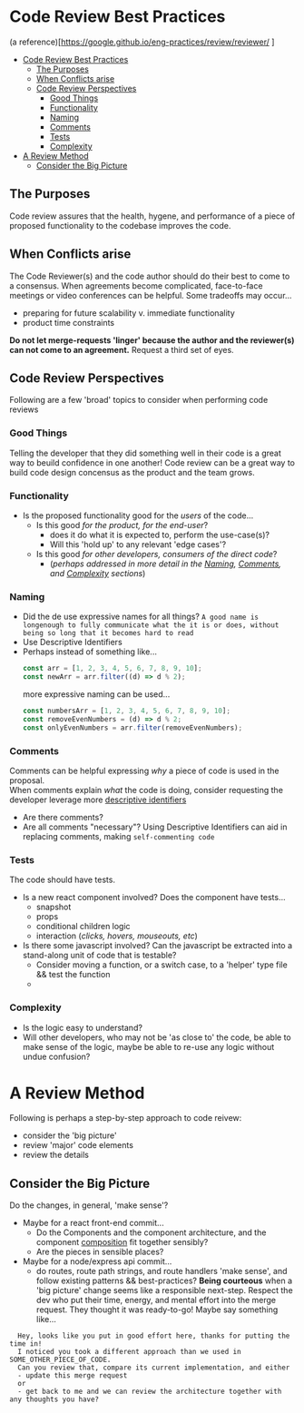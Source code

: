 # Code Review Best Practices

(a reference)[https://google.github.io/eng-practices/review/reviewer/
]

- [Code Review Best Practices](#code-review-best-practices)
  - [The Purposes](#the-purposes)
  - [When Conflicts arise](#when-conflicts-arise)
  - [Code Review Perspectives](#code-review-perspectives)
    - [Good Things](#good-things)
    - [Functionality](#functionality)
    - [Naming](#naming)
    - [Comments](#comments)
    - [Tests](#tests)
    - [Complexity](#complexity)
- [A Review Method](#a-review-method)
  - [Consider the Big Picture](#consider-the-big-picture)

## The Purposes

Code review assures that the health, hygene, and performance of a piece of proposed functionality to the codebase improves the code.

## When Conflicts arise

The Code Reviewer(s) and the code author should do their best to come to a consensus. When agreements become complicated, face-to-face meetings or video conferences can be helpful. Some tradeoffs may occur...

- preparing for future scalability v. immediate functionality
- product time constraints

**Do not let merge-requests 'linger' because the author and the reviewer(s) can not come to an agreement.** Request a third set of eyes.

## Code Review Perspectives

Following are a few 'broad' topics to consider when performing code reviews

### Good Things

Telling the developer that they did something well in their code is a great way to beuild confidence in one another! Code review can be a great way to build code design concensus as the product and the team grows.

### Functionality

- Is the proposed functionality good for the _users_ of the code...
  - Is this good _for the product, for the end-user_?
    - does it do what it is expected to, perform the use-case(s)?
    - Will this 'hold up' to any relevant 'edge cases'?
  - Is this good _for other developers, consumers of the direct code_?
    - (_perhaps addressed in more detail in the [Naming](#naming), [Comments](#comments), and [Complexity](#complexity) sections_)

### Naming

- Did the de use expressive names for all things? `A good name is longenough to fully communicate what the it is or does, without being so long that it becomes hard to read`
- Use Descriptive Identifiers
- Perhaps instead of something like...
  ```js
  const arr = [1, 2, 3, 4, 5, 6, 7, 8, 9, 10];
  const newArr = arr.filter((d) => d % 2);
  ```
  more expressive naming can be used...
  ```js
  const numbersArr = [1, 2, 3, 4, 5, 6, 7, 8, 9, 10];
  const removeEvenNumbers = (d) => d % 2;
  const onlyEvenNumbers = arr.filter(removeEvenNumbers);
  ```

### Comments

Comments can be helpful expressing _why_ a piece of code is used in the proposal.  
When comments explain _what_ the code is doing, consider requesting the developer leverage more [descriptive identifiers](#naming)

- Are there comments?
- Are all comments "necessary"? Using Descriptive Identifiers can aid in replacing comments, making `self-commenting code`

### Tests

The code should have tests.

- Is a new react component involved? Does the component have tests...
  - snapshot
  - props
  - conditional children logic
  - interaction (_clicks, hovers, mouseouts, etc_)
- Is there some javascript involved? Can the javascript be extracted into a stand-along unit of code that is testable?
  - Consider moving a function, or a switch case, to a 'helper' type file && test the function
  -

### Complexity

- Is the logic easy to understand?
- Will other developers, who may not be 'as close to' the code, be able to make sense of the logic, maybe be able to re-use any logic without undue confusion?

# A Review Method

Following is perhaps a step-by-step approach to code reivew:

- consider the 'big picture'
- review 'major' code elements
- review the details

## Consider the Big Picture

Do the changes, in general, 'make sense'?

- Maybe for a react front-end commit...
  - Do the Components and the component architecture, and the component [composition](https://reactjs.org/docs/composition-vs-inheritance.html) fit together sensibly?
  - Are the pieces in sensible places?
- Maybe for a node/express api commit...
  - do routes, route path strings, and route handlers 'make sense', and follow existing patterns && best-practices?
    **Being courteous** when a 'big picture' change seems like a responsible next-step. Respect the dev who put their time, energy, and mental effort into the merge request. They thought it was ready-to-go! Maybe say something like...

```text
  Hey, looks like you put in good effort here, thanks for putting the time in!
  I noticed you took a different approach than we used in SOME_OTHER_PIECE_OF_CODE.
  Can you review that, compare its current implementation, and either
  - update this merge request
  or
  - get back to me and we can review the architecture together with any thoughts you have?
```
